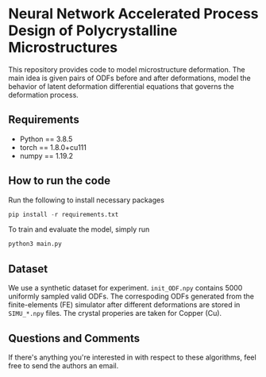 # Neural Network Accelerated Process Design of Polycrystalline Microstructures

This repository provides code to model microstructure deformation. The main idea is given pairs of ODFs before and after deformations, model the behavior of latent deformation differential equations that governs the deformation process.

## Requirements
- Python == 3.8.5
- torch == 1.8.0+cu111
- numpy == 1.19.2

## How to run the code
Run the following to install necessary packages
```python
pip install -r requirements.txt
```
To train and evaluate the model, simply run
```python
python3 main.py
```

## Dataset
We use a synthetic dataset for experiment. `init_ODF.npy` contains 5000 uniformly sampled valid ODFs. The correspoding ODFs generated from the finite-elements (FE) simulator after different deformations are stored in `SIMU_*.npy` files. The crystal properies are taken for Copper (Cu).

## Questions and Comments
If there's anything you're interested in with respect to these algorithms, feel free to send the authors an email.